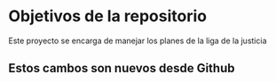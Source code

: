 # Objetivos de la repositorio

Este proyecto se encarga de manejar los planes de la liga de la justicia

## Estos cambos son nuevos desde Github 
